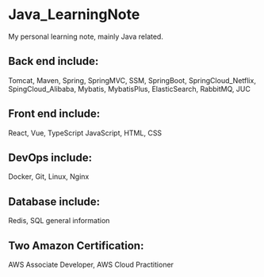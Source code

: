 # Java_LearningNote
My personal learning note, mainly Java related.   

## Back end include: 

Tomcat, Maven, Spring, SpringMVC, SSM, SpringBoot, SpringCloud_Netflix, SpingCloud_Alibaba, Mybatis, MybatisPlus, ElasticSearch, RabbitMQ, JUC

## Front end include: 

React, Vue, TypeScript JavaScript, HTML, CSS

## DevOps include: 

Docker, Git, Linux, Nginx

## Database include:

Redis, SQL general information 

## Two Amazon Certification:

AWS Associate Developer, AWS Cloud Practitioner

